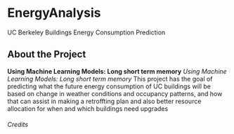 # EnergyAnalysis
UC Berkeley Buildings Energy Consumption Prediction

## About the Project
**Using Machine Learning Models: Long short term memory**
*Using Machine Learning Models: Long short term memory*
This project has the goal of predicting what the future energy consumption of UC buildings will be based on change in weather conditions and occupancy patterns, and how that can assist in making a retroffting plan and also better resource allocation for when and which buildings need upgrades

###### Credits

